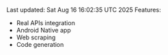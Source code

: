 Last updated: Sat Aug 16 16:02:35 UTC 2025
Features:
- Real APIs integration
- Android Native app
- Web scraping
- Code generation
